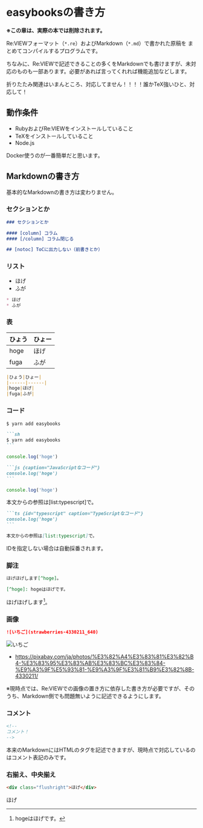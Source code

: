 # easybooksの書き方

**※この章は、実際の本では削除されます。**

Re:VIEWフォーマット（`*.re`）およびMarkdown（`*.md`）で書かれた原稿を
まとめてコンパイルするプログラムです。

ちなみに、Re:VIEWで記述できることの多くをMarkdownでも書けますが、未対応のものも一部あります。必要があれば言ってくれれば機能追加などします。

折りたたみ関連はいまんところ、対応してません！！！！誰かTeX強いひと、対応して！

## 動作条件

* RubyおよびRe:VIEWをインストールしていること
* TeXをインストールしていること
* Node.js

Docker使うのが一番簡単だと思います。

## Markdownの書き方

基本的なMarkdownの書き方は変わりません。

### セクションとか

```md {caption="セクションの書き方"}
### セクションとか

#### [column] コラム
#### [/column] コラム閉じる

## [notoc] ToCに出力しない（前書きとか）
```

### リスト

* ほげ
* ふが

```md {caption="リストの書き方"}
* ほげ
* ふが
```

### 表

|ひょう|ひょー|
|------|------|
|hoge|ほげ|
|fuga|ふが|

```md {caption="Markdownなら表も簡単です"}
|ひょう|ひょー|
|------|------|
|hoge|ほげ|
|fuga|ふが|
```

### コード

```sh
$ yarn add easybooks
```

````md {caption="言語にshを指定するとRe:VIEWでいうcmdに変換されます"}
```sh
$ yarn add easybooks
```
````

```js {caption="JavaScriptなコード"}
console.log('hoge')
```

````md {caption="captionの指定もできます"}
```js {caption="JavaScriptなコード"}
console.log('hoge')
```
````

```ts {id="typescript" caption="TypeScriptなコード"}
console.log('hoge')
```

本文からの参照は[list:typescript]で。

````md {caption="IDも指定できます"}
```ts {id="typescript" caption="TypeScriptなコード"}
console.log('hoge')
```

本文からの参照は[list:typescript]で。
````

IDを指定しない場合は自動採番されます。

### 脚注

```md {caption="脚注の書き方"}
ほげほげします[^hoge]。

[^hoge]: hogeはほげです。
```

ほげほげします[^hoge]。

[^hoge]: hogeはほげです。

### 画像

```md
![いちご](strawberries-4330211_640)
```

![いちご](strawberries-4330211_640)

* https://pixabay.com/ja/photos/%E3%82%A4%E3%83%81%E3%82%B4-%E3%83%95%E3%83%AB%E3%83%BC%E3%83%84-%E9%A3%9F%E5%93%81-%E9%A3%9F%E3%81%B9%E3%82%8B-4330211/

※現時点では、Re:VIEWでの画像の置き方に依存した書き方が必要ですが、そのうち、Markdown側でも問題無いように記述できるようにします。


### コメント

````md {caption="コメント"}
<!--
コメント！
-->
````

<!--
コメント！
-->

本来のMarkdownにはHTMLのタグを記述できますが、現時点で対応しているのはコメント表記のみです。

### 右揃え、中央揃え

````md {caption="右揃え"}
<div class="flushright">ほげ</div>
````

<div class="flushright">ほげ</div>
